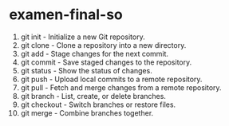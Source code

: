 # examen-final-so
1. git init - Initialize a new Git repository.
2. git clone - Clone a repository into a new directory.
3. git add - Stage changes for the next commit.
4. git commit - Save staged changes to the repository.
5. git status - Show the status of changes.
6. git push - Upload local commits to a remote repository.
7. git pull - Fetch and merge changes from a remote repository.
8. git branch - List, create, or delete branches.
9. git checkout - Switch branches or restore files.
10. git merge - Combine branches together.
